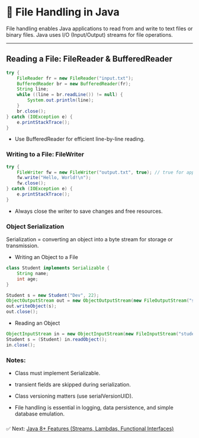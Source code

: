 # 📂 File Handling in Java

File handling enables Java applications to read from and write to text files or binary files. Java uses I/O (Input/Output) streams for file operations.

---

##  Reading a File: FileReader & BufferedReader

```java
try {
    FileReader fr = new FileReader("input.txt");
    BufferedReader br = new BufferedReader(fr);
    String line;
    while ((line = br.readLine()) != null) {
        System.out.println(line);
    }
    br.close();
} catch (IOException e) {
    e.printStackTrace();
}
```
- Use BufferedReader for efficient line-by-line reading.

### Writing to a File: FileWriter
```java
try {
    FileWriter fw = new FileWriter("output.txt", true); // true for append
    fw.write("Hello, World!\n");
    fw.close();
} catch (IOException e) {
    e.printStackTrace();
}
```
- Always close the writer to save changes and free resources.

### Object Serialization

Serialization = converting an object into a byte stream for storage or transmission.

- Writing an Object to a File
```java
class Student implements Serializable {
    String name;
    int age;
}
```
```java
Student s = new Student("Dev", 22);
ObjectOutputStream out = new ObjectOutputStream(new FileOutputStream("student.ser"));
out.writeObject(s);
out.close();
```
- Reading an Object
```java
ObjectInputStream in = new ObjectInputStream(new FileInputStream("student.ser"));
Student s = (Student) in.readObject();
in.close();
```
### Notes:
-	Class must implement Serializable.
-	transient fields are skipped during serialization.
-	Class versioning matters (use serialVersionUID).

- File handling is essential in logging, data persistence, and simple database emulation.
###

✅ Next: [Java 8+ Features (Streams, Lambdas, Functional Interfaces)](Java8_Features.md)
